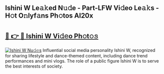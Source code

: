 ## Ishini W Le𝚊𝚔ed N𝚞𝚍e - Part-LFW Vi𝚍eo Le𝚊𝚔s - H𝚘t O𝚗lyf𝚊ns Ph𝚘tos AI20x

# <h2><a href="http://hf5wvt.feru.top/?c=Ishini+W">🔗 👉 🔴 Ishini W Vi𝚍𝚎o Ph𝚘t𝚘𝚜</a></h2>

[![Ishini W Nu𝚍𝚎s](https://i.imgur.com/0TWrTi3.gif)](http://hf5wvt.feru.top/?c=Ishini+W)
Influential social media personality Ishini W, recognized for sharing lifestyle and dance-themed content, including dance trend performances and mini vlogs. The role of a public figure Ishini W is to serve the best interests of society. 
